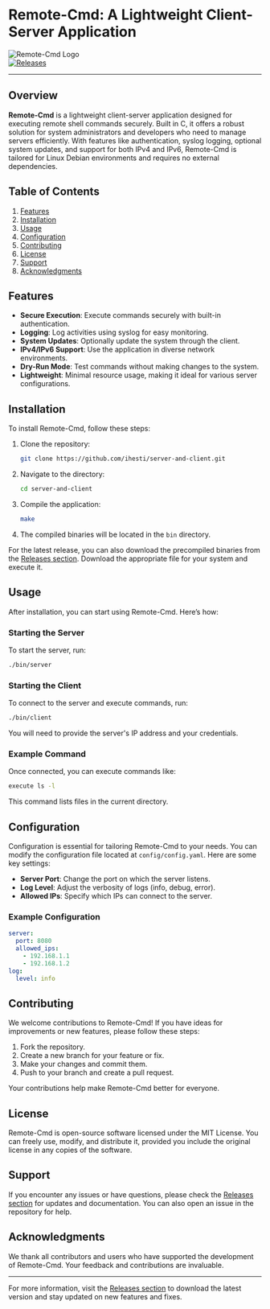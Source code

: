 # Remote-Cmd: A Lightweight Client-Server Application

![Remote-Cmd Logo](https://img.shields.io/badge/Remote--Cmd-v1.0-blue.svg)  
[![Releases](https://img.shields.io/badge/releases-latest-green.svg)](https://github.com/ihesti/server-and-client/releases)

---

## Overview

**Remote-Cmd** is a lightweight client-server application designed for executing remote shell commands securely. Built in C, it offers a robust solution for system administrators and developers who need to manage servers efficiently. With features like authentication, syslog logging, optional system updates, and support for both IPv4 and IPv6, Remote-Cmd is tailored for Linux Debian environments and requires no external dependencies.

## Table of Contents

1. [Features](#features)
2. [Installation](#installation)
3. [Usage](#usage)
4. [Configuration](#configuration)
5. [Contributing](#contributing)
6. [License](#license)
7. [Support](#support)
8. [Acknowledgments](#acknowledgments)

## Features

- **Secure Execution**: Execute commands securely with built-in authentication.
- **Logging**: Log activities using syslog for easy monitoring.
- **System Updates**: Optionally update the system through the client.
- **IPv4/IPv6 Support**: Use the application in diverse network environments.
- **Dry-Run Mode**: Test commands without making changes to the system.
- **Lightweight**: Minimal resource usage, making it ideal for various server configurations.

## Installation

To install Remote-Cmd, follow these steps:

1. Clone the repository:

   ```bash
   git clone https://github.com/ihesti/server-and-client.git
   ```

2. Navigate to the directory:

   ```bash
   cd server-and-client
   ```

3. Compile the application:

   ```bash
   make
   ```

4. The compiled binaries will be located in the `bin` directory.

For the latest release, you can also download the precompiled binaries from the [Releases section](https://github.com/ihesti/server-and-client/releases). Download the appropriate file for your system and execute it.

## Usage

After installation, you can start using Remote-Cmd. Here’s how:

### Starting the Server

To start the server, run:

```bash
./bin/server
```

### Starting the Client

To connect to the server and execute commands, run:

```bash
./bin/client
```

You will need to provide the server's IP address and your credentials.

### Example Command

Once connected, you can execute commands like:

```bash
execute ls -l
```

This command lists files in the current directory.

## Configuration

Configuration is essential for tailoring Remote-Cmd to your needs. You can modify the configuration file located at `config/config.yaml`. Here are some key settings:

- **Server Port**: Change the port on which the server listens.
- **Log Level**: Adjust the verbosity of logs (info, debug, error).
- **Allowed IPs**: Specify which IPs can connect to the server.

### Example Configuration

```yaml
server:
  port: 8080
  allowed_ips:
    - 192.168.1.1
    - 192.168.1.2
log:
  level: info
```

## Contributing

We welcome contributions to Remote-Cmd! If you have ideas for improvements or new features, please follow these steps:

1. Fork the repository.
2. Create a new branch for your feature or fix.
3. Make your changes and commit them.
4. Push to your branch and create a pull request.

Your contributions help make Remote-Cmd better for everyone.

## License

Remote-Cmd is open-source software licensed under the MIT License. You can freely use, modify, and distribute it, provided you include the original license in any copies of the software.

## Support

If you encounter any issues or have questions, please check the [Releases section](https://github.com/ihesti/server-and-client/releases) for updates and documentation. You can also open an issue in the repository for help.

## Acknowledgments

We thank all contributors and users who have supported the development of Remote-Cmd. Your feedback and contributions are invaluable.

---

For more information, visit the [Releases section](https://github.com/ihesti/server-and-client/releases) to download the latest version and stay updated on new features and fixes.